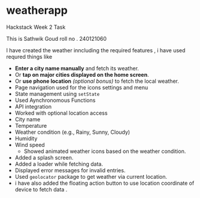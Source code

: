 # weatherapp
Hackstack
Week 2 Task

This is Sathwik Goud
roll no . 240121060

I have created the weather inncluding the required features ,
i have used requred things like 
- **Enter a city name manually** and fetch its weather.
- Or **tap on major cities displayed on the home screen**.
- Or **use phone location** *(optional bonus)* to fetch the local weather.
- Page navigation used for the icons settings and menu 
- State management using `setState`
- Used Aynchronomous Functions
- API integration
- Worked with optional location access
 - City name
- Temperature
- Weather condition (e.g., Rainy, Sunny, Cloudy)
- Humidity
- Wind speed
   - Showed animated weather icons based on the weather condition.
- Added a splash screen.
- Added a loader while fetching data.
- Displayed error messages for invalid entries.
- Used `geolocator` package to get weather via current location.
- i have also added the floating action button to use location coordinate of device to fetch data .

